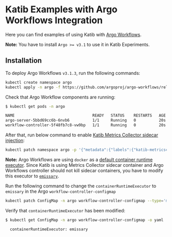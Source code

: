 # Katib Examples with Argo Workflows Integration

Here you can find examples of using Katib with [Argo Workflows](https://github.com/argoproj/argo-workflows).

**Note:** You have to install `Argo >= v3.1` to use it in Katib Experiments.

## Installation

To deploy Argo Workflows `v3.1.3`, run the following commands:

```bash
kubectl create namespace argo
kubectl apply -n argo -f https://github.com/argoproj/argo-workflows/releases/download/v3.1.3/install.yaml
```

Check that Argo Workflow components are running:

```bash
$ kubectl get pods -n argo

NAME                                  READY   STATUS    RESTARTS   AGE
argo-server-5bbd69cc6b-6nvb6          1/1     Running   0          20s
workflow-controller-5f48fb7c8-vw9bp   1/1     Running   0          20s
```

After that, run below command to enable
[Katib Metrics Collector sidecar injection](https://www.kubeflow.org/docs/components/katib/experiment/#metrics-collector):

```bash
kubectl patch namespace argo -p '{"metadata":{"labels":{"katib-metricscollector-injection":"enabled"}}}'
```

**Note:** Argo Workflows are using `docker` as a
[default container runtime executor](https://argoproj.github.io/argo-workflows/workflow-executors/#workflow-executors).
Since Katib is using Metrics Collector sidecar container and Argo Workflows controller
should not kill sidecar containers, you have to modify this
executor to [`emissary`](https://argoproj.github.io/argo-workflows/workflow-executors/#emissary-emissary).

Run the following command to change the `containerRuntimeExecutor` to `emissary` in the
Argo `workflow-controller-configmap`

```bash
kubectl patch ConfigMap -n argo workflow-controller-configmap --type='merge' -p='{"data":{"containerRuntimeExecutor":"emissary"}}'
```

Verify that `containerRuntimeExecutor` has been modified:

```bash
$ kubectl get ConfigMap -n argo workflow-controller-configmap -o yaml | grep containerRuntimeExecutor

  containerRuntimeExecutor: emissary
```
